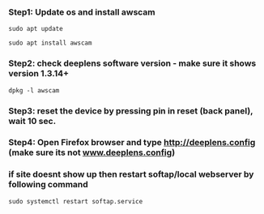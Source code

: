 ### Step1: Update os and install awscam

```
sudo apt update

sudo apt install awscam
```

### Step2: check deeplens software version - make sure it shows version 1.3.14+
``` 
dpkg -l awscam
```

### Step3: reset the device by pressing pin in reset (back panel), wait 10 sec. 

### Step4: Open Firefox browser and type http://deeplens.config (make sure its not www.deeplens.config)

### if site doesnt show up then restart softap/local webserver by following command

```
sudo systemctl restart softap.service
```

